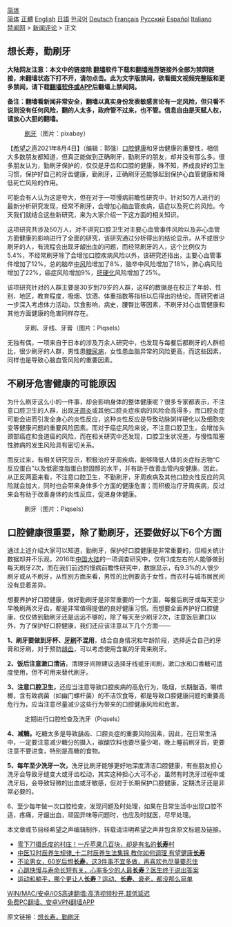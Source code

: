 <!-- 面包屑导航 --> <div class="breadcrumb"><!-- GTranslate: https://gtranslate.io/ -->  <div class="switcher notranslate">  <div class="selected">  <a href="#" onclick="return false;"> 简体</a>  </div>  <div class="option">  <a href="https://www.bannedbook.org" onclick="doGTranslate('zh-CN|zh-CN');jQuery('div.switcher div.selected a').html(jQuery(this).html());return false;" title="简体中文" class="nturl selected"> 简体</a>  <a href="https://www.bannedbook.org/zh-tw/" onclick="doGTranslate('zh-CN|zh-TW');jQuery('div.switcher div.selected a').html(jQuery(this).html());return false;" title="繁體中文" class="nturl"> 正體</a>  <a href="https://www.bannedbook.org/en/" onclick="doGTranslate('zh-CN|en');jQuery('div.switcher div.selected a').html(jQuery(this).html());return false;" title="English" class="nturl"> English</a>  <a href="https://www.bannedbook.org/ja/" onclick="doGTranslate('zh-CN|ja');jQuery('div.switcher div.selected a').html(jQuery(this).html());return false;" title="日本語" class="nturl"> 日語</a>  <a href="https://www.bannedbook.org/ko/" onclick="doGTranslate('zh-CN|ko');jQuery('div.switcher div.selected a').html(jQuery(this).html());return false;" title="한국어" class="nturl"> 한국어</a>  <a href="https://www.bannedbook.org/de/" onclick="doGTranslate('zh-CN|de');jQuery('div.switcher div.selected a').html(jQuery(this).html());return false;" title="Deutsch" class="nturl"> Deutsch</a>  <a href="https://www.bannedbook.org/fr/" onclick="doGTranslate('zh-CN|fr');jQuery('div.switcher div.selected a').html(jQuery(this).html());return false;" title="Français" class="nturl"> Français</a>  <a href="https://www.bannedbook.org/ru/" onclick="doGTranslate('zh-CN|ru');jQuery('div.switcher div.selected a').html(jQuery(this).html());return false;" title="Русский" class="nturl"> Русский</a>  <a href="https://www.bannedbook.org/es/" onclick="doGTranslate('zh-CN|es');jQuery('div.switcher div.selected a').html(jQuery(this).html());return false;" title="Español" class="nturl"> Español</a>  <a href="https://www.bannedbook.org/it/" onclick="doGTranslate('zh-CN|it');jQuery('div.switcher div.selected a').html(jQuery(this).html());return false;" title="Italiano" class="nturl"> Italiano</a>  </div>  </div>      <div class='breadcrumb-sub'><!-- Breadcrumb NavXT 6.3.0 --> <a href="https://www.bannedbook.org/" class="home">禁闻网</a> &gt; <a href="https://www.bannedbook.org/bnews/comments/" class="category">新闻评论</a> &gt; 正文</div></div><h2>想长寿，勤刷牙</h2> <p class="notice"><b>大陆网友注意：本文中的链接除 <a href="https://github.com/bannedbook/fanqiang" >翻墙</a>软件下载和<a href="https://github.com/killgcd/justmysocks/blob/master/README.md">翻墙推荐</a>链接外全部为禁网链接，未翻墙状态下打不开，请勿点击。此为文字版禁闻，欲看图文视频完整版和更多禁闻，请下载<a href="https://github.com/bannedbook/fanqiang">翻墙软件或APP</a>后翻墙上禁闻网。</p><p>备注：翻墙看新闻非常安全，翻墙以真实身份发表敏感言论有一定风险，但只看不说则没有任何风险，翻的人太多，政府管不过来，也不管。信息自由是天赋人权，请放心大胆的翻墙。</b></p>  <div class="entry"> <figure><figcaption><a href="https://www.bannedbook.org/bnews/tag/%E5%88%B7%E7%89%99/" class="st_tag internal_tag" rel="tag" title="标签 刷牙 下的日志">刷牙</a>（图片：pixabay）</figcaption></figure> <p>【<span class='wp_keywordlink_affiliate'><a href="https://www.soundofhope.org" title="希望之声" target="_blank">希望之声</a></span>2021年8月4日】（编辑：郭强）<a href="https://www.bannedbook.org/bnews/tag/%E5%8F%A3%E8%85%94/" class="st_tag internal_tag" rel="tag" title="标签 口腔 下的日志">口腔</a><a href="https://www.bannedbook.org/bnews/tag/%e5%81%a5%e5%ba%b7/" class="st_tag internal_tag" rel="tag" title="标签 健康 下的日志">健康</a>和牙齿健康的重要性，相信大多数朋友都知道，但真正能做到正确刷牙，勤刷牙的朋友，却并没有那么多。很多朋友认为，勤刷牙保护的，仅仅是牙齿和口腔的健康，殊不知，养成良好的卫生习惯，保护好自己的牙齿健康，勤刷牙，正确刷牙还能够起到保护心血管健康和降低死亡风险的作用。</p> <p>可能会有人认为这是夸大，但在对于一项慢病前瞻性研究中，针对50万人进行的最新分析研究发现，经常不刷牙，会增加心脑血管疾病，癌症以及死亡的风险。今天我们就结合这些新研究，来为大家介绍一下这方面的相关知识。</p> <p>这项研究共涉及50万人，对不讲究口腔卫生对主要心血管事件风险以及非心血管方面健康的影响进行了全面的研究，该研究通过分析得出的结论显示，从不或很少刷牙的人，有流程会出现牙龈出血的问题，而经常刷牙的人，这个比例仅为5.4%，不经常刷牙除了会增加口腔疾病风险以外，该研究还指出，主要心血管事件增加了12%，总的脑卒<a href="https://www.bannedbook.org/bnews/tag/%E4%B8%AD%E9%A3%8E/" class="st_tag internal_tag" rel="tag" title="标签 中风 下的日志">中风</a>险增加了8%，脑卒中风险增加了18%，肺心病风险增加了22%，癌症风险增加9%，<a href="https://www.bannedbook.org/bnews/tag/%e8%82%9d%e7%a1%ac%e5%8c%96/" class="st_tag internal_tag" rel="tag" title="标签 肝硬化 下的日志">肝硬化</a>风险增加了25%。</p> <p>该项研究针对的人群主要是30岁到79岁的人群，这样的数据是在校正了年龄、性别、地区，教育程度，吸烟、饮酒、体重指数等指标以后得出的结论，而研究者进一步深入考虑体力活动，饮食影响，病史，腰臀比等因素，不刷牙对心血管健康和其他方面健康的危害同样存在。</p>  <figure><figcaption>牙刷、牙线、牙膏（图片：Piqsels）</figcaption></figure> <p>无独有偶，一项来自于日本的涉及万余人研究中，也发现与每餐后都刷牙的人群相比，很少刷牙的人群，男性患<a href="https://www.bannedbook.org/bnews/tag/%e7%b3%96%e5%b0%bf%e7%97%85/" class="st_tag internal_tag" rel="tag" title="标签 糖尿病 下的日志">糖尿病</a>，女性患血脂异常的风险更高，而这些因素，同样也是导致心脑血管风险的重要因素。</p> <h2>不刷牙危害健康的可能原因</h2> <p>为什么刷牙这么小的一件事，却会影响身体的整体健康呢？很多专家都表示，不注意口腔卫生的人群，出现<a href="https://www.bannedbook.org/bnews/tag/%e7%89%99%e5%91%a8%e7%82%8e/" class="st_tag internal_tag" rel="tag" title="标签 牙周炎 下的日志">牙周炎</a>或其他口腔炎症疾病的风险会高得多，而口腔炎症可能会进而引发全身心的炎性反应，这种炎性反应是导致动脉粥样硬化以及细胞突变等健康问题的重要风险因素。而对于癌症风险来说，不注意口腔卫生，会增加头颈部癌症和食道癌的风险，而在相关研究中还发现，口腔卫生状况差，与慢性阻塞性肺病的发生风险具有密切关系。</p> <p>而反过来，有相关研究显示，积极治疗牙周疾病，能够降低人体的炎症标志物“C反应蛋白”以及低密度脂蛋白胆固醇的水平，并有助于改善血管内皮健康。因此，从正反两面来看，不注意口腔卫生，不勤刷牙，牙周疾病及其他口腔炎性反应的风险就会加大，同时也会带来身体多个方面的健康危害；而积极治疗牙周疾病，反过来会有助于改善身体的炎性反应，促进身体健康。</p> <figure><figcaption>刷牙（图片：Piqsels）</figcaption></figure> <h2>口腔健康很重要，除了勤刷牙，还要做好以下6个方面</h2> <p>通过上述介绍大家可以知道，勤刷牙，保护好口腔健康是非常重要的，但相关统计数据却并不乐观，2016年<span class='wp_keywordlink_affiliate'><a href="https://www.bannedbook.org/" title="中国" target="_blank">中国</a></span><span class='wp_keywordlink_affiliate'><a href="https://www.bannedbook.org/" title="大陆" target="_blank">大陆</a></span>的一项调查研究中，仅有3成左右的人能够做到每天刷牙2次，而在我们前述的慢病前瞻性研究中，数据显示，有9.3%的人很少刷牙或从不刷牙，从性别方面来看，男性的比例要高于女性，而农村与城市居民间没有显着差异。</p>  <p>想要养护好口腔健康，做好勤刷牙是非常重要的一个方面，每餐后刷牙或每天至少早晚刷两次牙齿，都是非常值得提倡的良好健康习惯。而想要全面养护好口腔健康，仅仅做到勤刷牙还是远远不够的，除了每天至少刷牙2次，注意饭后漱口以外，为了保护好口腔健康，我们还应该注意以下几个方面——</p> <p><strong>1、刷牙要做到牙杯、<span class='wp_keywordlink'><a href="https://www.bannedbook.org/forum2/topic2874.html" title="杜斌《牙刷》" target="_blank">牙刷</a></span>不混用</strong>，结合自身情况和年龄阶段，选择适合自己的牙膏和牙刷，对于预防<a href="https://www.bannedbook.org/bnews/tag/%e9%be%8b%e9%bd%bf/" class="st_tag internal_tag" rel="tag" title="标签 龋齿 下的日志">龋齿</a>，可以考虑使用含氟的牙膏来刷牙。</p> <p><strong>2、饭后注意漱口清洁</strong>，清理牙间隙建议选择牙线或牙间刷，漱口水和口香糖可适度使用，但不可用来替代刷牙。</p> <p><strong>3、注意口腔卫生，</strong>还应当注意导致口腔疾病的高危行为，吸烟，长期酗酒，嚼槟榔，含有致病菌（如幽门螺杆菌）的不洁饮食等，都是导致口腔健康问题的重要高危行为，应当注意尽量减少这些行为带来的口腔健康风险和危害。</p>  <figure><figcaption>定期进行口腔检查及洗牙（Piqsels）</figcaption></figure> <p><strong>4、减糖。</strong>吃糖太多是导致龋齿、口腔炎症的重要风险因素，因此，在日常生活中，一定要注意减少糖分的摄入，碳酸饮料也要尽量少喝，晚上睡前刷牙后，更要注意不要进食，特别是高糖的食物。</p> <p><strong>5、每年至少洗牙一次，</strong>洗牙比刷牙能够更好地深度清洁口腔健康，有些朋友担心洗牙会导致牙缝变大或牙齿松动，其实这种担心大可不必，虽然有时洗牙过程中或洗牙后，会导致轻微的出血或牙敏感，但对于长期保护口腔健康，定期洗牙还是非常必要的。</p> <p>6、至少每年做一次口腔检查，发现问题及时处理，如果在日常生活中出现口腔不适，疼痛，牙龈出血，顽固异味等问题时，也应及时就医，尽早处理。</p> <p>本文章或节目经希望之声编辑制作，转载请注明希望之声并包含原文标题及链接。 </p>  <ul class='op-related-articles' title='相关阅读'> <li><a href='https://www.bannedbook.org/bnews/funmedia/20210804/1599921.html' target='_blank'>零下71摄氏度的村庄！一斤苹果几百块，却是有名的<b>长寿</b>村</a></li> <li><a href='https://www.bannedbook.org/bnews/health/20210803/1599231.html' target='_blank'>中医12时辰养生规律_十二时辰养生法集锦 教你如何调理 有望健康<b>长寿</b></a></li> <li><a href='https://www.bannedbook.org/bnews/health/20210801/1598238.html' target='_blank'>不论男女，60岁后想<b>长寿</b>，这3件事不宜多做，再喜欢也尽量要忍住</a></li> <li><a href='https://www.bannedbook.org/bnews/health/20210801/1598123.html' target='_blank'>心跳快慢与寿命长短有关，心率多少的人最<b>长寿</b>？医生终于说出答案</a></li> <li><a href='https://www.bannedbook.org/bnews/health/20210801/1598047.html' target='_blank'>运动和躺平，哪个更让人<b>长寿</b>？运动、<b>长寿</b>、衰老，都没那么简单</a></li> </ul> <p class="texttj"> <a href="https://github.com/bannedbook/fanqiang/wiki/V2ray%E6%9C%BA%E5%9C%BA" target="_blank">WIN/MAC/安卓/iOS高速翻墙:高清视频秒开,超低延迟</a><br/> <a href="https://github.com/bannedbook/fanqiang/wiki/%E7%A6%81%E9%97%BB%E7%BD%91%E5%AE%89%E5%8D%93%E7%BF%BB%E5%A2%99%E6%96%B0%E9%97%BBAPP" target="_blank">免费PC翻墙、安卓VPN翻墙APP</a></p><p>原文链接：<a class="src_link"  href="https://www.soundofhope.org/post/531464" target="_blank">想长寿，勤刷牙</a></p><a name='sharetosocial'></a>  <div style="margin-bottom:5px;padding-bottom:5px;clear:both"> <div id="archive-pix-1" class="banner-ads"> <!-- AuctionX Display platform tag START --> <div id="26318x728x90x621x_ADSLOT2" clicktrack="%%CLICK_URL_ESC%%"></div> <!-- AuctionX Display platform tag END --> </div> <div id="archive-pix-2" class="banner-ads"> <!-- AuctionX Display platform tag START --> <div id="26315x300x250x621x_ADSLOT2" clicktrack="%%CLICK_URL_ESC%%"></div> <!-- AuctionX Display platform tag END --> </div> </div>  <div id="archive-pix-1" class="banner-ads"> <!-- AuctionX Display platform tag START --> <div id="26318x728x90x621x_ADSLOT3" clicktrack="%%CLICK_URL_ESC%%"></div> <!-- AuctionX Display platform tag END --> </div> </div><!--END ENTRY--> 